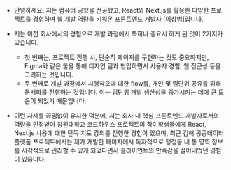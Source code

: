 
- 안녕하세요. 저는 컴퓨터 공학을 전공했고, React와 Next.js를 활용한 다양한 프로젝트를 경험하며 웹 개발 역량을 키워온 프론트엔드 개발자 [이상범]입니다.

- 저는 이전 회사에서의 경험으로 개발 과정에서 특히나 중요시 하게 된 것이 2가지가 있습니다.
	- 첫 번째는, 프로젝트 진행 시, 단순히 페이지를 구현하는 것도 중요하지만, Figma와 같은 툴을 통해 디자인 팀과 협업하면서 사용자 경험, 웹 접근성 등을 고려하는 것입니다.
	- 두 번째로 개발 과정에서 시행착오에 대한 flow를, 개인 및 팀단위 공유를 위해  문서화를 진행하는 것입니다. 이는 팀단위 개발 생산성을 증가시키는 데에 큰 도움이 되었기 때문입니다. 

- 이런 자세를 끊임없이 유지한 덕분에, 저는 회사 내 핵심 프론트엔드 개발자로서의 역량을 인정받아 창원대학교 코드하우스 프로젝트의 참여학생들에게 React, Next.js 사용에 대한 단독 지도 강의를 진행한 경험이 있으며, 최근 김해 공공데이터플랫폼 프로젝트에서는 제가 개발한 페이지에서 독자적으로 행정동 내 통 영역 정보를 시각적으로 관리할 수 있게 되었다면서 클라이언트의 만족감을 끌어내었던 경험이 있습니다.